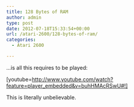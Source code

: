 ```yaml
---
title: 128 Bytes of RAM
author: admin
type: post
date: 2012-07-18T15:33:54+00:00
url: /atari-2600/128-bytes-of-ram/
categories:
  - Atari 2600

---
```

&#8230;is all this requires to be played:

[youtube=http://www.youtube.com/watch?feature=player_embedded&v=buhHMAcRSwU#!]

This is literally unbelievable.